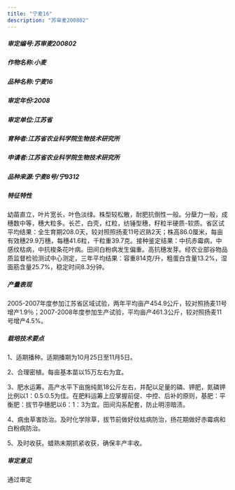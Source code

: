 ```yaml
---
title: "宁麦16"
description: "苏审麦200802"
---
```

##### 审定编号:苏审麦200802

##### 作物名称:小麦

##### 品种名称:宁麦16

##### 审定年份:2008

##### 审定单位:江苏省

##### 育种者:江苏省农业科学院生物技术研究所

##### 申请者:江苏省农业科学院生物技术研究所

##### 品种来源:宁麦8号/宁9312

##### 特征特性
幼苗直立，叶片宽长，叶色淡绿。株型较松散，耐肥抗倒性一般。分蘖力一般，成穗数中等，穗大粒多。长芒，白壳，红粒，纺锤型穗，籽粒半硬质-软质。省区试平均结果：全生育期208.0天，较对照照扬麦11号迟熟2天；株高86.0厘米，每亩有效穗29.9万穗，每穗41.6粒，千粒重39.7克。接种鉴定结果：中抗赤霉病，中感纹枯病，中抗梭条花叶病。田间白粉病发生偏重。高抗穗发芽。经农业部谷物品质监督检验测试中心测定，三年平均结果：容重814克/升，粗蛋白含量13.2%，湿面筋含量25.7%，稳定时间8.3分钟。

##### 产量表现
2005-2007年度参加江苏省区域试验，两年平均亩产454.9公斤，较对照扬麦11号增产1.9％；2007-2008年度参加生产试验，平均亩产461.3公斤，较对照扬麦11号增产4.5%。

##### 栽培技术要点
1、适期播种。适期播期为10月25日至11月5日。
2、合理密植。每亩基本苗以15万左右为宜。
3、肥水运筹。高产水平下亩施纯氮18公斤左右，并配以足量的磷、钾肥，氮磷钾比例以1：0.5:0.5为佳。在肥料运筹上应掌握前促、中控、后补的原则，基肥：平衡肥：拔节孕穗肥以6：1：3为宜。田间沟系配套，防止明涝暗渍。
4、病虫草害防治。及时化学除草，拔节前做好纹枯病防治，扬花期做好赤霉病和白粉病防治。
5、及时收获。蜡熟末期抓紧收获，确保丰产丰收。


##### 审定意见
通过审定
